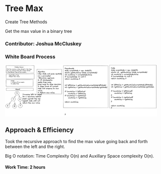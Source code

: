 # Tree Max

Create Tree Methods

Get the max value in a binary tree

### Contributor: Joshua McCluskey

### White Board Process

![Whiteboard brackets](img/tree-max.png)

## Approach & Efficiency

Took the recursive approach to find the max value going back and forth between the left and the right.

Big O notation: Time Complexity O(n) and Auxillary Space complexity O(n).


#### Work Time: 2 hours